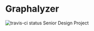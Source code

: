 # Graphalyzer
![travis-ci status](https://travis-ci.org/rwhite226/Graphalyzer.svg?branch=master)
Senior Design Project
